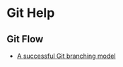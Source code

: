 # Git Help

## Git Flow

* [A successful Git branching model](https://nvie.com/posts/a-successful-git-branching-model/)
